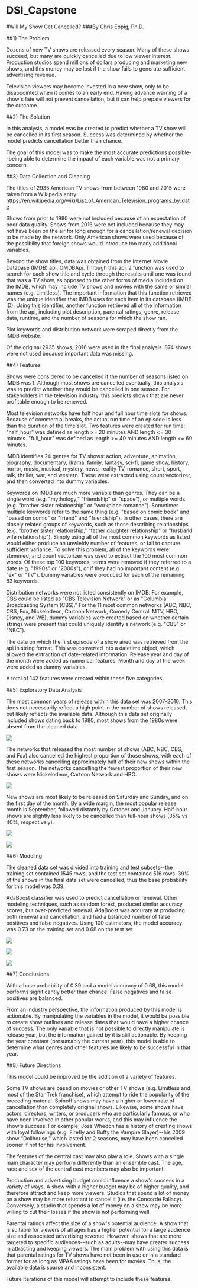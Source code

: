 # DSI_Capstone

#Will My Show Get Cancelled?
###By Chris Eppig, Ph.D.


##1) The Problem

Dozens of new TV shows are released every season. Many of these shows succeed, but many are quickly cancelled due to low viewer interest. Production studios spend millions of dollars producing and marketing new shows, and this money may be lost if the show fails to generate sufficient advertising revenue.

Television viewers may become invested in a new show, only to be disappointed when it comes to an early end. Having advance warning of a show's fate will not prevent cancellation, but it can help prepare viewers for the outcome.

##2) The Solution

In this analysis, a model was be created to predict whether a TV show will be cancelled in its first season. Success was determined by whether the model predicts cancellation better than chance.

The goal of this model was to make the most accurate predictions possible--being able to determine the impact of each variable was not a primary concern.

##3) Data Collection and Cleaning

The titles of 2935 American TV shows from between 1980 and 2015 were taken from a Wikipedia entry: https://en.wikipedia.org/wiki/List_of_American_Television_programs_by_date

Shows from prior to 1980 were not included because of an expectation of poor data quality. Shows from 2016 were not included because they may not have been on the air for long enough for a cancellation/renewal decision to be made by the network. Only American shows were used because of the possibility that foreign shows would introduce too many additional variables.

Beyond the show titles, data was obtained from the Internet Movie Database (IMDB) api, OMDBApi. Through this api, a function was used to search for each show title and cycle through the results until one was found that was a TV show, as opposed to the other forms of media included on the IMDB, which may include TV shows and movies with the same or similar names (e.g. Limitless). The important information that this function retrieved was the unique identifier that IMDB uses for each item in its database (IMDB ID). Using this identifier, another function retrieved all of the information from the api, including plot description, parental ratings, genre, release data, runtime, and the number of seasons for which the show ran.

Plot keywords and distribution network were scraped directly from the IMDB website.

Of the original 2935 shows, 2016 were used in the final analysis. 874 shows were not used because important data was missing.

##4) Features

Shows were considered to be cancelled if the number of seasons listed on IMDB was 1. Although most shows are cancelled eventually, this analysis was to predict whether they would be cancelled in one season. For stakeholders in the television industry, this predicts shows that are never profitable enough to be renewed.

Most television networks have half hour and full hour time slots for shows. Because of commercial breaks, the actual run time of an episode is less than the duration of the time slot. Two features were created for run time: "half_hour" was defined as length >= 20 minutes AND length <= 30 minutes. "full_hour" was defined as length >= 40 minutes AND length <= 60 minutes.

IMDB identifies 24 genres for TV shows: action, adventure, animation, biography, documentary, drama, family, fantasy, sci-fi, game show, history, horror, music, musical, mystery, news, reality TV, romance, short, sport, talk, thriller, war, and western. These were extracted using count vectorizer, and then converted into dummy variables.

Keywords on IMDB are much more variable than genres. They can be a single word (e.g. "mythology," "friendship" or "space"), or multiple words (e.g. "brother sister relationship" or "workplace romance"). Sometimes multiple keywords refer to the same thing (e.g. "based on comic book" and "based on comic" or "friend" and "friendship"). In other cases, there are closely related groups of keywords, such as those describing relationships (e.g. "brother sister relationship," "father daughter relationship" or "husband wife relationship"). Simply using all of the most common keywords as listed would either produce an unwieldy number of features, or fail to capture sufficient variance. To solve this problem, all of the keywords were stemmed, and count vectorizer was used to extract the 100 most common words. Of these top 100 keywords, terms were removed if they referred to a date (e.g. "1990s" or "2000s"), or if they had no important content (e.g. "ex" or "TV"). Dummy variables were produced for each of the remaining 83 keywords.

Distribution networks were not listed consistently on IMDB. For example, CBS could be listed as "CBS Television Network" or as "Columbia Broadcasting System (CBS)." For the 11 most common networks (ABC, NBC, CBS, Fox, Nickelodeon, Cartoon Network, Comedy Central, MTV, HBO, Disney, and WB), dummy variables were created based on whether certain strings were present that could uniquely identify a network (e.g. "CBS" or "NBC").

The date on which the first episode of a show aired was retrieved from the api in string format. This was converted into a datetime object, which allowed the extraction of date-related information. Release year and day of the month were added as numerical features. Month and day of the week were added as dummy variables.

A total of 142 features were created within these five categories.

##5) Exploratory Data Analysis

The most common years of release within this data set was 2007-2010. This does not necessarily reflect a high point in the number of shows released, but likely reflects the available data. Although this data set originally included shows dating back to 1980, most shows from the 1980s were absent from the cleaned data.

![](https://github.com/cgeppig/DSI_Capstone/blob/master/figures/yearly.png)

The networks that released the most number of shows (ABC, NBC, CBS, and Fox) also cancelled the highest proportion of those shows, with each of these networks cancelling approximately half of their new shows within the first season. The networks cancelling the fewest proportion of their new shows were Nickelodeon, Cartoon Network and HBO.

![](https://github.com/cgeppig/DSI_Capstone/blob/master/figures/networks.png)

New shows are most likely to be released on Saturday and Sunday, and on the first day of the month. By a wide margin, the most popular release month is September, followed distantly by October and January. Half-hour shows are slightly less likely to be cancelled than full-hour shows (35% vs 40%, respectively).

![](https://github.com/cgeppig/DSI_Capstone/blob/master/figures/weekdays.png)

![](https://github.com/cgeppig/DSI_Capstone/blob/master/figures/month.png)


##6) Modeling

The cleaned data set was divided into training and test subsets--the training set contained 1545 rows, and the test set contained 516 rows. 39% of the shows in the final data set were cancelled; thus the base probability for this model was 0.39.

AdaBoost classifier was used to predict cancellation or renewal. Other modeling techniques, such as random forest, produced similar accuracy scores, but over-predicted renewal. AdaBoost was accurate at producing both renewal and cancellation, and had a balanced number of false positives and false negatives. Using 100 estimators, the model accuracy was 0.73 on the training set and 0.68 on the test set.

![](https://github.com/cgeppig/DSI_Capstone/blob/master/figures/classification_report.png)

![](https://github.com/cgeppig/DSI_Capstone/blob/master/figures/confusion_matrix.png)

![](https://github.com/cgeppig/DSI_Capstone/blob/master/figures/adaboost_roc.png)


##7) Conclusions

With a base probability of 0.39 and a model accuracy of 0.68, this model performs significantly better than chance. False negatives and false positives are balanced.

From an industry perspective, the information produced by this model is actionable. By manipulating the variables in the model, it would be possible to create show outlines and release dates that would have a higher chance of success. The only variable that is not possible to directly manipulate is release year, but the information gained by it is still actionable. By keeping the year constant (presumably the current year), this model is able to determine what genres and other features are likely to be successful in that year.

##8) Future Directions

This model could be improved by the addition of a variety of features.

Some TV shows are based on movies or other TV shows (e.g. Limitless and most of the Star Trek franchise), which attempt to ride the popularity of the preceding material. Spinoff shows may have a higher or lower rate of cancellation than completely original shows. Likewise, some shows have actors, directors, writers, or producers who are particularly famous, or who have been involved in other popular works, and this may influence the show's success. For example, Joss Whedon has a history of creating shows with loyal followings (e.g. Firefly and Buffy the Vampire Slayer)--his 2009 show "Dollhouse," which lasted for 2 seasons, may have been cancelled sooner if not for his involvement.

The features of the central cast may also play a role. Shows with a single main character may perform differently than an ensemble cast. The age, race and sex of the central cast members may also be important.

Production and advertising budget could influence a show's success in a variety of ways. A show with a higher budget may be of higher quality, and therefore attract and keep more viewers. Studios that spend a lot of money on a show may be more reluctant to cancel it (i.e. the Concorde Fallacy). Conversely, a studio that spends a lot of money on a show may be more willing to cut their losses if the show is not performing well.

Parental ratings affect the size of a show's potential audience. A show that is suitable for viewers of all ages has a higher potential for a large audience size and associated advertising revenue. However, shows that are more targeted to specific audiences--such as adults--may have greater success in attracting and keeping viewers. The main problem with using this data is that parental ratings for TV shows have not been in use or in a standard format for as long as MPAA ratings have been for movies. Thus, the available data is sparse and inconsistent.

Future iterations of this model will attempt to include these features.

